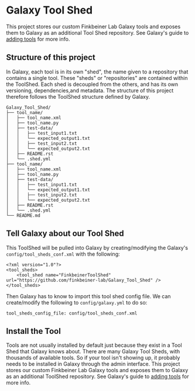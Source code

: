 # Galaxy Tool Shed
This project stores our custom Finkbeiner Lab Galaxy tools and exposes them to Galaxy as an additional Tool Shed repository. See Galaxy's guide to [adding tools](https://galaxyproject.org/admin/tools/add-tool-from-toolshed-tutorial/) for more info.


## Structure of this project
In Galaxy, each tool is in its own "shed", the name given to a repository that contains a single tool. These "sheds" or "repositories" are contained within the ToolShed. Each shed is decoupled from the others, and has its own versioning, dependencies,and metadata. The structure of this project therefore follows the ToolShed structure defined by Galaxy.

```
Galaxy_Tool_Shed/  
├── tool_name/
│   ├── tool_name.xml
│   ├── tool_name.py
│   ├── test-data/
│   │   ├── test_input1.txt
│   │   └── expected_output1.txt
│   │   ├── test_input2.txt
│   │   └── expected_output2.txt
│   ├── README.rst
│   └── .shed.yml
├── tool_name/
│   ├── tool_name.xml
│   ├── tool_name.py
│   ├── test-data/
│   │   ├── test_input1.txt
│   │   └── expected_output1.txt
│   │   ├── test_input2.txt
│   │   └── expected_output2.txt
│   ├── README.rst
│   └── .shed.yml
└── README.md
```

## Tell Galaxy about our Tool Shed
This ToolShed will be pulled into Galaxy by creating/modifying the Galaxy's `config/tool_sheds_conf.xml` with the following:
```
<?xml version="1.0"?>
<tool_sheds>
    <tool_shed name="FinkbeinerToolShed" url="https://github.com/finkbeiner-lab/Galaxy_Tool_Shed" />
</tool_sheds>
```

Then Galaxy has to know to import this tool shed config file. We can create/modify the following to `config/galaxy.yml` to do so:
```
tool_sheds_config_file: config/tool_sheds_conf.xml
```

## Install the Tool
Tools are not usually installed by default just because they exist in a Tool Shed that Galaxy knows about. There are many Galaxy Tool Sheds, with thousands of available tools. So if your tool isn't showing up, it probably needs to be installed in Galaxy through the admin interface.
This project stores our custom Finkbeiner Lab Galaxy tools and exposes them to Galaxy as an additional ToolShed repository. See Galaxy's guide to [adding tools](https://galaxyproject.org/admin/tools/add-tool-from-toolshed-tutorial/) for more info.
